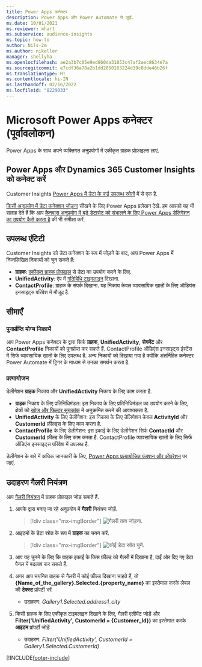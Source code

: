 ```yaml
---
title: Power Apps कनेक्टर
description: Power Apps और Power Automate से जुड़ें.
ms.date: 10/01/2021
ms.reviewer: mhart
ms.subservice: audience-insights
ms.topic: how-to
author: Nils-2m
ms.author: nikeller
manager: shellyha
ms.openlocfilehash: ae2a3b7c05e9ed860da31853c47af2aec8634e7a
ms.sourcegitcommit: e7cdf36a78a2b1dd2850183224d39c8dde46b26f
ms.translationtype: HT
ms.contentlocale: hi-IN
ms.lasthandoff: 02/16/2022
ms.locfileid: "8229033"
---
```

# <a name="microsoft-power-apps-connector-preview"></a>Microsoft Power Apps कनेक्टर (पूर्वावलोकन)

Power Apps के साथ अपने व्यक्तिगत अनुप्रयोगों में एकीकृत ग्राहक प्रोफ़ाइल्स लाएं.

## <a name="connect-power-apps-and-dynamics-365-customer-insights"></a>Power Apps और Dynamics 365 Customer Insights को कनेक्ट करें

Customer Insights [Power Apps में डेटा के कई उपलब्ध स्रोतों](/powerapps/maker/canvas-apps/working-with-data-sources) में से एक है.

[किसी अनुप्रयोग में डेटा कनेक्शन जोड़ना](/powerapps/maker/canvas-apps/add-data-connection) सीखने के लिए Power Apps प्रलेखन देखें. हम आपको यह भी सलाह देते हैं कि आप [कैनवास अनुप्रयोग में बड़े डेटासेट को संभालने के लिए Power Apps डेलिगेशन का उपयोग कैसे करता है](/powerapps/maker/canvas-apps/delegation-overview) की भी समीक्षा करें.

## <a name="available-entities"></a>उपलब्ध एंटिटी

Customer Insights को डेटा कनेक्शन के रूप में जोड़ने के बाद, आप Power Apps में निम्नलिखित निकायों को चुन सकते हैं:

- **ग्राहक**: [एकीकृत ग्राहक प्रोफ़ाइल](customer-profiles.md) से डेटा का उपयोग करने के लिए.
- **UnifiedActivity**: ऐप में [गतिविधि टाइमलाइन](activities.md) दिखाना.
- **ContactProfile**: ग्राहक के संपर्क दिखाना. यह निकाय केवल व्यावसायिक खातों के लिए ऑडियंस इनसाइट्स परिवेश में मौजूद है.

## <a name="limitations"></a>सीमाएँ

### <a name="retrievable-entities"></a>पुनर्प्राप्ति योग्य निकायें

आप Power Apps कनेक्टर के द्वारा सिर्फ **ग्राहक**, **UnifiedActivity**, **सेगमेंट** और **ContactProfile** निकायों को पुनर्प्राप्त कर सकते हैं. ContactProfile ऑडिएंस इनसाइट्स इंस्टेंस में सिर्फ व्यावसायिक खातों के लिए उपलब्ध है. अन्य निकायों को दिखाया गया है क्योंकि अंतर्निहित कनेक्टर Power Automate में ट्रिगर के माध्यम से उनका समर्थन करता है.

### <a name="delegation"></a>प्रत्यायोजन

डेलीगेशन **ग्राहक** निकाय और **UnifiedActivity** निकाय के लिए काम करता है. 

- **ग्राहक** निकाय के लिए प्रतिनिधिमंडल: इस निकाय के लिए प्रतिनिधिमंडल का उपयोग करने के लिए, क्षेत्रों को [खोज और फिल्टर सूचकांक](search-filter-index.md) में अनुक्रमित करने की आवश्यकता है.  
- **UnifiedActivity** के लिए डेलीगेशन: इस निकाय के लिए डेलिगेशन केवल **ActivityId** और **CustomerId** फ़ील्ड्स के लिए काम करता है.  
- **ContactProfile** के लिए डेलीगेशन: इस इकाई के लिए डेलीगेशन सिर्फ **ContactId** और **CustomerId** फ़ील्ड के लिए काम करता है. ContactProfile व्यावसायिक खातों के लिए सिर्फ ऑडिएंस इनसाइट्स परिवेश में उपलब्ध है.

डेलीगेशन के बारे में अधिक जानकारी के लिए, [Power Apps प्रत्यायोजित फंक्शन और ऑपरेशन](/powerapps/maker/canvas-apps/delegation-overview) पर जाएं. 

## <a name="example-gallery-control"></a>उदाहरण गैलरी नियंत्रण

आप [गैलरी नियंत्रण](/powerapps/maker/canvas-apps/add-gallery) में ग्राहक प्रोफ़ाइल जोड़ सकते हैं.

1. आपके द्वारा बनाए जा रहे अनुप्रयोग में **गैलरी** नियंत्रण जोड़ें.

    > [!div class="mx-imgBorder"]
    > ![गैलरी तत्व जोड़ना.](media/connector-powerapps9.png "गैलरी तत्व जोड़ें.")

2. आइटमों के डेटा स्रोत के रूप में **ग्राहक** का चयन करें.

    > [!div class="mx-imgBorder"]
    > ![कोई डेटा स्रोत चुनें.](media/choose-datasource-powerapps.png "कोई डेटा स्रोत चुनें.")

3. आप यह चुनने के लिए कि ग्राहक इकाई के किस फ़ील्ड को गैलरी में दिखाना है, दाईं ओर दिए गए डेटा पैनल में बदलाव कर सकते हैं.

4. अगर आप चयनित ग्राहक से गैलरी में कोई फ़ील्ड दिखाना चाहते हैं, तो **{Name_of_the_gallery}.Selected.{property_name}** का इस्तेमाल करके लेबल की **टेक्स्ट** प्रॉपर्टी भरें  
    - उदाहरण: _Gallery1.Selected.address1_city_

5. किसी ग्राहक के लिए एकीकृत टाइमलाइन दिखाने के लिए, गैलरी एलीमेंट जोड़ें और **Filter('UnifiedActivity', CustomerId = {Customer_Id})** का इस्तेमाल करके **आइटम** प्रॉपर्टी जोड़ें  
    - उदाहरण: _Filter('UnifiedActivity', CustomerId = Gallery1.Selected.CustomerId)_


[!INCLUDE[footer-include](../includes/footer-banner.md)]
